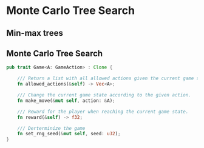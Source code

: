 # Monte Carlo Tree Search

## Min-max trees

## Monte Carlo Tree Search

```rust
pub trait Game<A: GameAction> : Clone {

    /// Return a list with all allowed actions given the current game state.
    fn allowed_actions(&self) -> Vec<A>;

    /// Change the current game state according to the given action.
    fn make_move(&mut self, action: &A);

    /// Reward for the player when reaching the current game state.
    fn reward(&self) -> f32;

    /// Derterminize the game
    fn set_rng_seed(&mut self, seed: u32);
}
```
